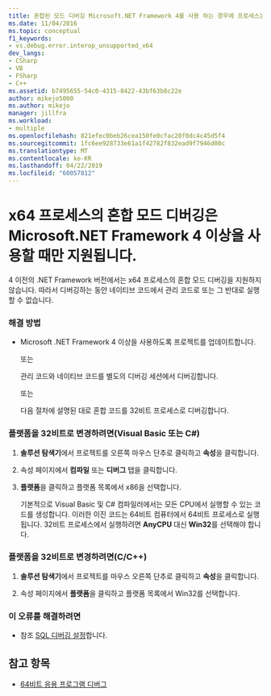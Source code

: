 ```yaml
---
title: 혼합된 모드 디버깅 Microsoft.NET Framework 4를 사용 하는 경우에 프로세스는 x64 이상을 | Microsoft Docs
ms.date: 11/04/2016
ms.topic: conceptual
f1_keywords:
- vs.debug.error.interop_unsupported_x64
dev_langs:
- CSharp
- VB
- FSharp
- C++
ms.assetid: b7495655-54c0-4315-8422-43bf63b8c22e
author: mikejo5000
ms.author: mikejo
manager: jillfra
ms.workload:
- multiple
ms.openlocfilehash: 821efec0beb26cea150fe0cfac20f0dc4c45d5f4
ms.sourcegitcommit: 1fc6ee928733e61a1f42782f832ead9f7946d00c
ms.translationtype: MT
ms.contentlocale: ko-KR
ms.lasthandoff: 04/22/2019
ms.locfileid: "60057812"
---
```

# <a name="mixed-mode-debugging-for-x64-processes-is-only-supported-when-using-microsoftnet-framework-4-or-greater"></a>x64 프로세스의 혼합 모드 디버깅은 Microsoft.NET Framework 4 이상을 사용할 때만 지원됩니다.
4 이전의 .NET Framework 버전에서는 x64 프로세스의 혼합 모드 디버깅을 지원하지 않습니다. 따라서 디버깅하는 동안 네이티브 코드에서 관리 코드로 또는 그 반대로 실행할 수 없습니다.

### <a name="workarounds"></a>해결 방법

- Microsoft .NET Framework 4 이상을 사용하도록 프로젝트를 업데이트합니다.

     또는

     관리 코드와 네이티브 코드를 별도의 디버깅 세션에서 디버깅합니다.

     또는

     다음 절차에 설명된 대로 혼합 코드를 32비트 프로세스로 디버깅합니다.

### <a name="to-change-the-platform-to-32-bit-visual-basic-or-c"></a>플랫폼을 32비트로 변경하려면(Visual Basic 또는 C#)

1. **솔루션 탐색기**에서 프로젝트를 오른쪽 마우스 단추로 클릭하고 **속성**을 클릭합니다.

2. 속성 페이지에서 **컴파일** 또는 **디버그** 탭을 클릭합니다.

3. **플랫폼**을 클릭하고 플랫폼 목록에서 x86을 선택합니다.

     기본적으로 Visual Basic 및 C# 컴파일러에서는 모든 CPU에서 실행할 수 있는 코드를 생성합니다. 이러한 이진 코드는 64비트 컴퓨터에서 64비트 프로세스로 실행됩니다. 32비트 프로세스에서 실행하려면 **AnyCPU** 대신 **Win32**를 선택해야 합니다.

### <a name="to-change-the-platform-to-32-bit-cc"></a>플랫폼을 32비트로 변경하려면(C/C++)

1. **솔루션 탐색기**에서 프로젝트를 마우스 오른쪽 단추로 클릭하고 **속성**을 클릭합니다.

2. 속성 페이지에서 **플랫폼**을 클릭하고 플랫폼 목록에서 Win32를 선택합니다.

### <a name="to-correct-this-error"></a>이 오류를 해결하려면

- 참조 [SQL 디버깅 설정](/previous-versions/visualstudio/visual-studio-2010/s4sszxst(v=vs.100))합니다.

## <a name="see-also"></a>참고 항목
- [64비트 응용 프로그램 디버그](../debugger/debug-64-bit-applications.md)